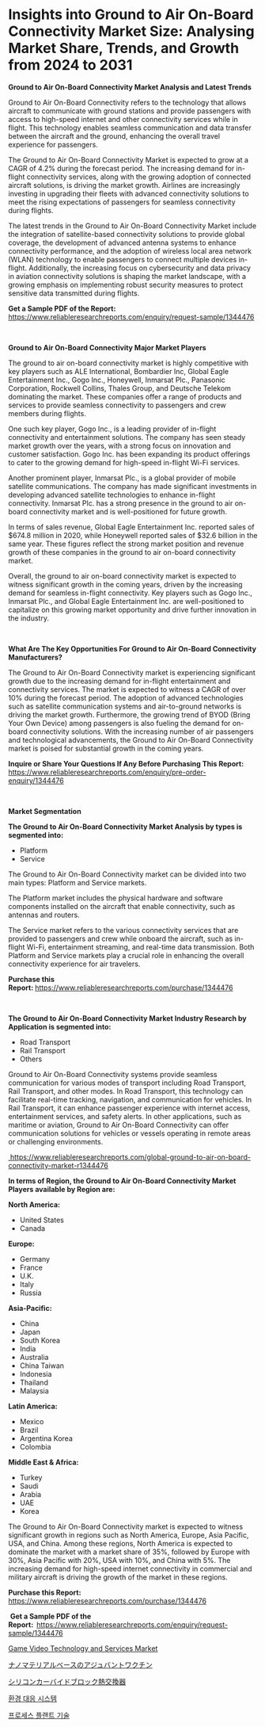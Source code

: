 <p><h1>Insights into Ground to Air On-Board Connectivity Market Size: Analysing Market Share, Trends, and Growth from 2024 to 2031</h1></p><p><strong>Ground to Air On-Board Connectivity Market Analysis and Latest Trends</strong></p>
<p><p>Ground to Air On-Board Connectivity refers to the technology that allows aircraft to communicate with ground stations and provide passengers with access to high-speed internet and other connectivity services while in flight. This technology enables seamless communication and data transfer between the aircraft and the ground, enhancing the overall travel experience for passengers.</p><p>The Ground to Air On-Board Connectivity Market is expected to grow at a CAGR of 4.2% during the forecast period. The increasing demand for in-flight connectivity services, along with the growing adoption of connected aircraft solutions, is driving the market growth. Airlines are increasingly investing in upgrading their fleets with advanced connectivity solutions to meet the rising expectations of passengers for seamless connectivity during flights.</p><p>The latest trends in the Ground to Air On-Board Connectivity Market include the integration of satellite-based connectivity solutions to provide global coverage, the development of advanced antenna systems to enhance connectivity performance, and the adoption of wireless local area network (WLAN) technology to enable passengers to connect multiple devices in-flight. Additionally, the increasing focus on cybersecurity and data privacy in aviation connectivity solutions is shaping the market landscape, with a growing emphasis on implementing robust security measures to protect sensitive data transmitted during flights.</p></p>
<p><strong>Get a Sample PDF of the Report:&nbsp;</strong> <a href="https://www.reliableresearchreports.com/enquiry/request-sample/1344476">https://www.reliableresearchreports.com/enquiry/request-sample/1344476</a></p>
<p>&nbsp;</p>
<p><strong>Ground to Air On-Board Connectivity Major Market Players</strong></p>
<p><p>The ground to air on-board connectivity market is highly competitive with key players such as ALE International, Bombardier Inc, Global Eagle Entertainment Inc., Gogo Inc., Honeywell, Inmarsat Plc., Panasonic Corporation, Rockwell Collins, Thales Group, and Deutsche Telekom dominating the market. These companies offer a range of products and services to provide seamless connectivity to passengers and crew members during flights.</p><p>One such key player, Gogo Inc., is a leading provider of in-flight connectivity and entertainment solutions. The company has seen steady market growth over the years, with a strong focus on innovation and customer satisfaction. Gogo Inc. has been expanding its product offerings to cater to the growing demand for high-speed in-flight Wi-Fi services.</p><p>Another prominent player, Inmarsat Plc., is a global provider of mobile satellite communications. The company has made significant investments in developing advanced satellite technologies to enhance in-flight connectivity. Inmarsat Plc. has a strong presence in the ground to air on-board connectivity market and is well-positioned for future growth.</p><p>In terms of sales revenue, Global Eagle Entertainment Inc. reported sales of $674.8 million in 2020, while Honeywell reported sales of $32.6 billion in the same year. These figures reflect the strong market position and revenue growth of these companies in the ground to air on-board connectivity market.</p><p>Overall, the ground to air on-board connectivity market is expected to witness significant growth in the coming years, driven by the increasing demand for seamless in-flight connectivity. Key players such as Gogo Inc., Inmarsat Plc., and Global Eagle Entertainment Inc. are well-positioned to capitalize on this growing market opportunity and drive further innovation in the industry.</p></p>
<p>&nbsp;</p>
<p><strong>What Are The Key Opportunities For Ground to Air On-Board Connectivity Manufacturers?</strong></p>
<p><p>The Ground to Air On-Board Connectivity market is experiencing significant growth due to the increasing demand for in-flight entertainment and connectivity services. The market is expected to witness a CAGR of over 10% during the forecast period. The adoption of advanced technologies such as satellite communication systems and air-to-ground networks is driving the market growth. Furthermore, the growing trend of BYOD (Bring Your Own Device) among passengers is also fueling the demand for on-board connectivity solutions. With the increasing number of air passengers and technological advancements, the Ground to Air On-Board Connectivity market is poised for substantial growth in the coming years.</p></p>
<p><strong>Inquire or Share Your Questions If Any Before Purchasing This Report:</strong> <a href="https://www.reliableresearchreports.com/enquiry/pre-order-enquiry/1344476">https://www.reliableresearchreports.com/enquiry/pre-order-enquiry/1344476</a></p>
<p>&nbsp;</p>
<p><strong>Market Segmentation</strong></p>
<p><strong>The Ground to Air On-Board Connectivity Market Analysis by types is segmented into:</strong></p>
<p><ul><li>Platform</li><li>Service</li></ul></p>
<p><p>The Ground to Air On-Board Connectivity market can be divided into two main types: Platform and Service markets. </p><p>The Platform market includes the physical hardware and software components installed on the aircraft that enable connectivity, such as antennas and routers. </p><p>The Service market refers to the various connectivity services that are provided to passengers and crew while onboard the aircraft, such as in-flight Wi-Fi, entertainment streaming, and real-time data transmission. Both Platform and Service markets play a crucial role in enhancing the overall connectivity experience for air travelers.</p></p>
<p><strong>Purchase this Report:&nbsp;</strong><a href="https://www.reliableresearchreports.com/purchase/1344476">https://www.reliableresearchreports.com/purchase/1344476</a></p>
<p>&nbsp;</p>
<p><strong>The Ground to Air On-Board Connectivity Market Industry Research by Application is segmented into:</strong></p>
<p><ul><li>Road Transport</li><li>Rail Transport</li><li>Others</li></ul></p>
<p><p>Ground to Air On-Board Connectivity systems provide seamless communication for various modes of transport including Road Transport, Rail Transport, and other modes. In Road Transport, this technology can facilitate real-time tracking, navigation, and communication for vehicles. In Rail Transport, it can enhance passenger experience with internet access, entertainment services, and safety alerts. In other applications, such as maritime or aviation, Ground to Air On-Board Connectivity can offer communication solutions for vehicles or vessels operating in remote areas or challenging environments.</p></p>
<p><a href="https://www.reliableresearchreports.com/global-ground-to-air-on-board-connectivity-market-r1344476">&nbsp;https://www.reliableresearchreports.com/global-ground-to-air-on-board-connectivity-market-r1344476</a></p>
<p><strong>In terms of Region, the Ground to Air On-Board Connectivity Market Players available by Region are:</strong></p>
<p>
    <p> <strong> North America: </strong>
        <ul>
            <li>United States</li>
            <li>Canada</li>
        </ul>
        </p> 
    <p> <strong> Europe: </strong>
        <ul>
            <li>Germany</li>
            <li>France</li>
            <li>U.K.</li>
            <li>Italy</li>
            <li>Russia</li>
        </ul>
        </p> 
    <p> <strong> Asia-Pacific: </strong>
        <ul>
            <li>China</li>
            <li>Japan</li>
            <li>South Korea</li>
            <li>India</li>
            <li>Australia</li>
            <li>China Taiwan</li>
            <li>Indonesia</li>
            <li>Thailand</li>
            <li>Malaysia</li>
        </ul>
        </p> 
    <p> <strong> Latin America: </strong>
        <ul>
            <li>Mexico</li>
            <li>Brazil</li>
            <li>Argentina Korea</li>
            <li>Colombia</li>
        </ul>
        </p> 
    <p> <strong> Middle East & Africa: </strong>
        <ul>
            <li>Turkey</li>
            <li>Saudi</li>
            <li>Arabia</li>
            <li>UAE</li>
            <li>Korea</li>
        </ul>
    </p>
    </p>
<p><p>The Ground to Air On-Board Connectivity market is expected to witness significant growth in regions such as North America, Europe, Asia Pacific, USA, and China. Among these regions, North America is expected to dominate the market with a market share of 35%, followed by Europe with 30%, Asia Pacific with 20%, USA with 10%, and China with 5%. The increasing demand for high-speed internet connectivity in commercial and military aircraft is driving the growth of the market in these regions.</p></p>
<p><strong>Purchase this Report: </strong><a href="https://www.reliableresearchreports.com/purchase/1344476">https://www.reliableresearchreports.com/purchase/1344476</a></p>
<p>&nbsp;<strong>Get a Sample PDF of the Report:&nbsp;&nbsp;</strong><a href="https://www.reliableresearchreports.com/enquiry/request-sample/1344476">https://www.reliableresearchreports.com/enquiry/request-sample/1344476</a></p>
<p><strong></strong></p>
<p><p><a href="https://github.com/tamvrosiya/Market-Research-Report-List-4/blob/main/game-video-technology-and-services-market.md">Game Video Technology and Services Market</a></p><p><a href="https://github.com/avbqbctihcbe2/Market-Research-Report-List-2/blob/main/6049386100041.md">ナノマテリアルベースのアジュバントワクチン</a></p><p><a href="https://github.com/luffiazaza/Market-Research-Report-List-1/blob/main/3491185100042.md">シリコンカーバイドブロック熱交換器</a></p><p><a href="https://github.com/CarmellaLang1/Market-Research-Report-List-1/blob/main/692764991352.md">환경 대응 시스템</a></p><p><a href="https://github.com/Jackieshlerin98056/Market-Research-Report-List-1/blob/main/206941991353.md">프로세스 플랜트 기술</a></p></p>